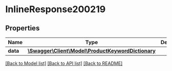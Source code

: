 # InlineResponse200219

## Properties
Name | Type | Description | Notes
------------ | ------------- | ------------- | -------------
**data** | [**\Swagger\Client\Model\ProductKeywordDictionary**](ProductKeywordDictionary.md) |  | [optional] 

[[Back to Model list]](../../README.md#documentation-for-models) [[Back to API list]](../../README.md#documentation-for-api-endpoints) [[Back to README]](../../README.md)

